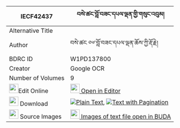 |IECF42437|བསེ་ཚང་བློ་བཟང་དཔལ་ལྡན་གྱི་གསུང་འབུམ། 
| --- | --- 
|Alternative Title |
|Author| བསེ་ཚང ༠༦་བློ་བཟང་དཔལ་ལྡན་ཆོས་ཀྱི་རྡོ་རྗེ།
|BDRC ID | W1PD137800
|Creator | Google OCR
|Number of Volumes| 9
|<img width="25" src="https://img.icons8.com/color/25/000000/edit-property.png">Edit Online| [<img width="25" src="https://avatars.githubusercontent.com/u/45091458?s=200&v=4"> Open in Editor](http://editor.openpecha.org/IECF42437)
|<img width="25" src="https://img.icons8.com/fluent/48/000000/download-2.png"/>  Download | [![](https://img.icons8.com/color/20/000000/txt.png)Plain Text](https://github.com/Openpecha/IECF42437/releases/download/v1/se_tsang_lozang_palden_gyi_sun_plain_IECF42437.zip), [![](https://img.icons8.com/color/20/000000/txt.png)Text with Pagination](https://github.com/Openpecha/IECF42437/releases/download/v1/se_tsang_lozang_palden_gyi_sun_pages_IECF42437.zip)
|<img width="25" src="https://img.icons8.com/plasticine/100/000000/pictures-folder.png"/>  Source Images | [<img width="25" src="https://library.bdrc.io/icons/BUDA-small.svg"> Images of text file open in BUDA](https://library.bdrc.io/show/bdr:W1PD137800)